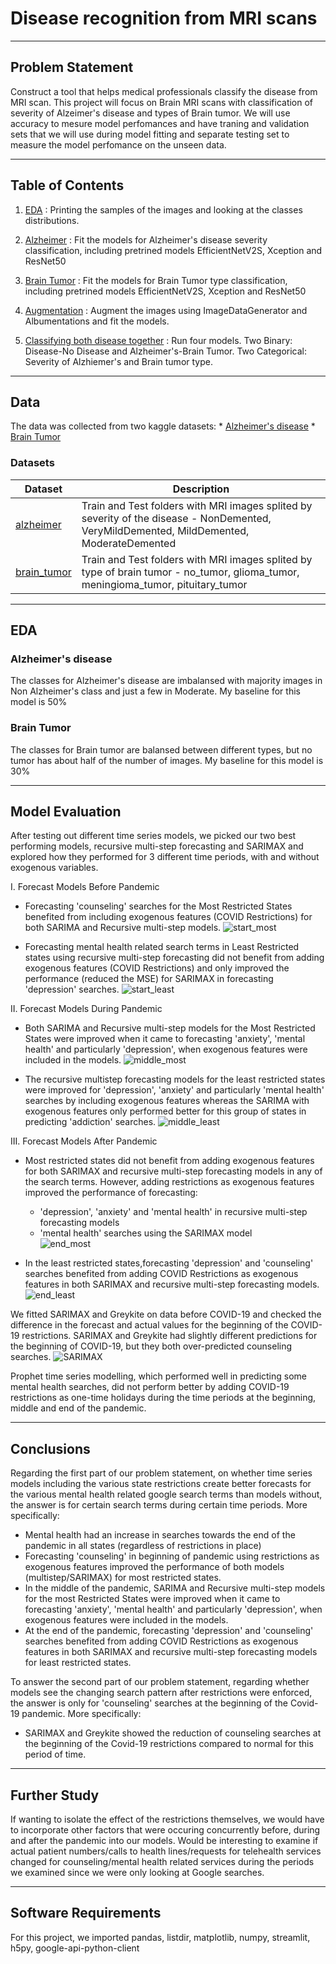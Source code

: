 # Disease recognition from MRI scans

---
## Problem Statement
Construct a tool that helps medical professionals classify the disease from MRI scan. 
This project will focus on Brain MRI scans with classification of severity of Alzeimer's disease and types of Brain tumor.
We will use accuracy to mesure model perfomances and have traning and validation sets that we will use during model fitting and separate testing set to measure the model perfomance on the unseen data.

---

## Table of Contents

1. [EDA](https://github.com/ailinnesse/MRI_disease_classification/blob/main/code/01_EDA.ipynb) : Printing the samples of the images and looking at the classes distributions.

2. [Alzheimer](https://github.com/ailinnesse/MRI_disease_classification/blob/main/code/02_Alzheimer.ipynb) : Fit the models for Alzheimer's disease severity classification, including pretrined models EfficientNetV2S, Xception and ResNet50

3. [Brain Tumor](https://github.com/ailinnesse/MRI_disease_classification/blob/main/code/03_Brain_tumor.ipynb) : Fit the models for Brain Tumor type classification, including pretrined models EfficientNetV2S, Xception and ResNet50

4. [Augmentation](https://github.com/ailinnesse/MRI_disease_classification/blob/main/code/04_Augmentation.ipynb) : Augment the images using ImageDataGenerator and Albumentations and fit the models.

5. [Classifying both disease together](https://github.com/ailinnesse/MRI_disease_classification/blob/main/code/05_Classifying_both_together.ipynb) : Run four models. Two Binary: Disease-No Disease and Alzheimer's-Brain Tumor. Two Categorical: Severity of Alzhiemer's and Brain tumor type. 
---
## Data

The data was collected from two kaggle datasets:
    * [Alzheimer's disease](https://www.kaggle.com/datasets/tourist55/alzheimers-dataset-4-class-of-images)
    * [Brain Tumor](https://www.kaggle.com/datasets/sartajbhuvaji/brain-tumor-classification-mri)

### Datasets
|Dataset|Description|
|---|---|
|[alzheimer](https://github.com/ailinnesse/MRI_disease_classification/tree/main/data/alzheimer)| Train and Test folders with MRI images splited by severity of the disease - NonDemented, VeryMildDemented, MildDemented, ModerateDemented
|[brain_tumor](https://github.com/ailinnesse/MRI_disease_classification/tree/main/data/brain_tumor)| Train and Test folders with MRI images splited by type of brain tumor - no_tumor, glioma_tumor, meningioma_tumor, pituitary_tumor

---
## EDA

### Alzheimer's disease
The classes for Alzheimer's disease are imbalansed with majority images in Non Alzheimer's class and just a few in Moderate. 
My baseline for this model is 50%

### Brain Tumor
The classes for Brain tumor are balansed between different types, but no tumor has about half of the number of images.
My baseline for this model is 30%

---

## Model Evaluation

After testing out different time series models, we picked our two best performing models, recursive multi-step forecasting and SARIMAX and explored how they performed for 3 different time periods, with and without exogenous variables.

I. Forecast Models Before Pandemic

* Forecasting 'counseling' searches for the Most Restricted States benefited from including exogenous features (COVID Restrictions) for both SARIMA and Recursive multi-step models. 
![start_most](https://github.com/MakenaJones/mental_health_searches/blob/main/images/most_mse_diff_2020-05-30.jpeg) 

* Forecasting mental health related search terms in Least Restricted states using recursive multi-step forecasting did not benefit from adding exogenous features (COVID Restrictions) and only improved the performance (reduced the MSE) for SARIMAX in forecasting 'depression' searches.
![start_least](https://github.com/MakenaJones/mental_health_searches/blob/main/images/least_mse_diff_2020-05-30.jpeg) 

II. Forecast Models During Pandemic
* Both SARIMA and Recursive multi-step models for the Most Restricted States were improved when it came to forecasting 'anxiety', 'mental health' and particularly 'depression', when exogenous features were included in the models.
![middle_most](https://github.com/MakenaJones/mental_health_searches/blob/main/images/most_mse_diff_2020-09-30.jpeg)

* The recursive multistep forecasting models for the least restricted states were improved for 'depression', 'anxiety' and particularly 'mental health' searches by including exogenous features whereas the SARIMA with exogenous features only performed better for this group of states in predicting 'addiction' searches.
![middle_least](https://github.com/MakenaJones/mental_health_searches/blob/main/images/least_mse_diff_2020-09-30.jpeg)

III. Forecast Models After Pandemic
* Most restricted states did not benefit from adding exogenous features for both SARIMAX and recursive multi-step forecasting models in any of the search terms. However, adding restrictions as exogenous features improved the performance of forecasting:
    * 'depression', 'anxiety' and 'mental health' in recursive multi-step forecasting models
    * 'mental health' searches using the SARIMAX model  
![end_most](https://github.com/MakenaJones/mental_health_searches/blob/main/images/most_mse_diff_2021-01-01.jpeg)

* In the least restricted states,forecasting 'depression' and 'counseling' searches benefited from adding COVID Restrictions as exogenous features in both SARIMAX and recursive multi-step forecasting models.
![end_least](https://github.com/MakenaJones/mental_health_searches/blob/main/images/least_mse_diff_2021-01-01.jpeg)

We fitted SARIMAX and Greykite on data before COVID-19 and checked the difference in the forecast and actual values for the beginning of the COVID-19 restrictions. SARIMAX and Greykite had slightly different predictions for the beginning of COVID-19, but they both over-predicted counseling searches.
![SARIMAX](https://github.com/MakenaJones/mental_health_searches/blob/main/images/forecasting_sarima_counselling.jpeg)

Prophet time series modelling, which performed well in predicting some mental health searches, did not perform better by adding COVID-19 restrictions as one-time holidays during the time periods at the beginning, middle and end of the pandemic. 

---
## Conclusions
Regarding the first part of our problem statement, on whether time series models including the various state restrictions create better forecasts for the various mental health related google search terms than models without, the answer is for certain search terms during certain time periods. More specifically:
* Mental health had an increase in searches towards the end of the pandemic in all states (regardless of restrictions in place)
* Forecasting 'counseling' in beginning of pandemic using restrictions as exogenous features improved the performance of both models (multistep/SARIMAX) for most restricted states.
* In the middle of the pandemic, SARIMA and Recursive multi-step models for the most Restricted States were improved when it came to forecasting 'anxiety', 'mental health' and particularly 'depression', when exogenous features were included in the models.
* At the end of the pandemic, forecasting 'depression' and 'counseling' searches benefited from adding COVID Restrictions as exogenous features in both SARIMAX and recursive multi-step forecasting models for least restricted states.

To answer the second part of our problem statement, regarding whether models see the changing search pattern after restrictions were enforced, the answer is only for 'counseling' searches at the beginning of the Covid-19 pandemic. More specifically:
* SARIMAX and Greykite showed the reduction of counseling searches at the beginning of the Covid-19 restrictions compared to normal for this period of time.

---
## Further Study
 If wanting to isolate the effect of the restrictions themselves, we would have to incorporate other factors that were occuring concurrently before, during and after the pandemic into our models.
 Would be interesting to examine if actual patient numbers/calls to health lines/requests for telehealth services changed for counseling/mental health related services during the periods we examined since we were only looking at Google searches. 

---
## Software Requirements

For this project, we imported pandas, listdir, matplotlib, numpy, streamlit, h5py, google-api-python-client